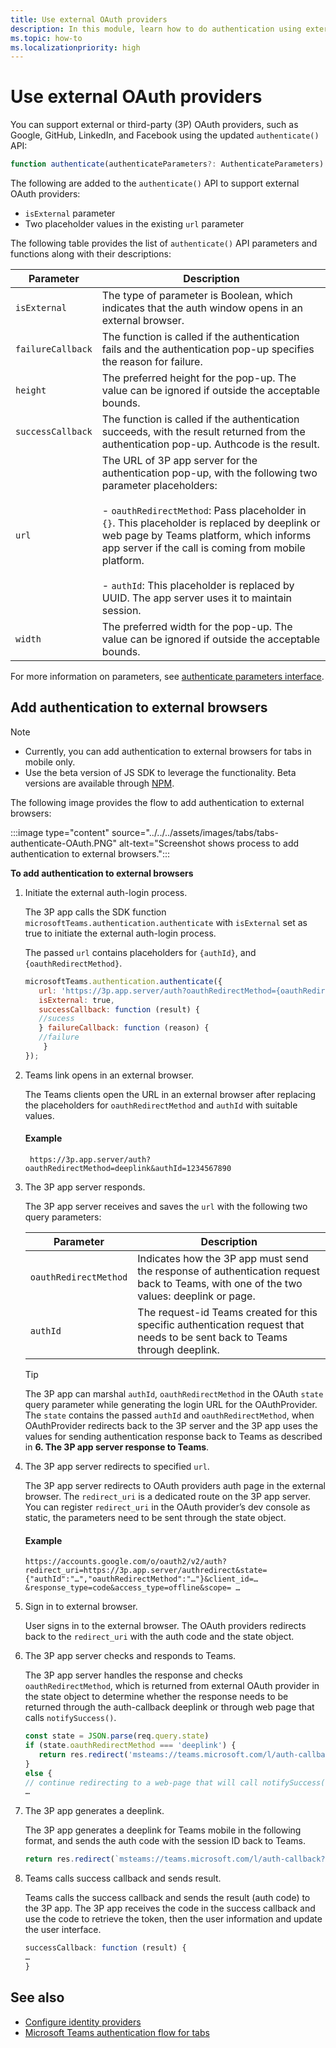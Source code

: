 ```yaml
---
title: Use external OAuth providers  
description: In this module, learn how to do authentication using external OAuth providers and how to add it to external browser 
ms.topic: how-to
ms.localizationpriority: high
---
```


# Use external OAuth providers

You can support external or third-party (3P) OAuth providers, such as Google, GitHub, LinkedIn, and Facebook using the updated `authenticate()` API:

```JavaScript
function authenticate(authenticateParameters?: AuthenticateParameters)
``` 

The following are added to the `authenticate()` API to support external OAuth providers:

* `isExternal` parameter
* Two placeholder values in the existing `url` parameter

The following table provides the list of `authenticate()` API parameters and functions along with their descriptions:

| Parameter| Description|
| --- | --- |
|`isExternal` | The type of parameter is Boolean, which indicates that the auth window opens in an external browser.|
|`failureCallback`| The function is called if the authentication fails and the authentication pop-up specifies the reason for failure.|
|`height` |The preferred height for the pop-up. The value can be ignored if outside the acceptable bounds.|
|`successCallback`| The function is called if the authentication succeeds, with the result returned from the authentication pop-up. Authcode is the result.|
|`url`  <br>|The URL of 3P app server for the authentication pop-up, with the following two parameter placeholders:</br> <br> - `oauthRedirectMethod`: Pass placeholder in `{}`. This placeholder is replaced by deeplink or web page by Teams platform, which informs app server if the call is coming from mobile platform.</br> <br> - `authId`: This placeholder is replaced by UUID. The app server uses it to maintain session.| 
|`width`|The preferred width for the pop-up. The value can be ignored if outside the acceptable bounds.|

For more information on parameters, see [authenticate parameters interface](/javascript/api/@microsoft/teams-js/microsoftteams.authentication.authenticateparameters?view=msteams-client-js-latest&preserve-view=true).

## Add authentication to external browsers

> [!NOTE]
> * Currently, you can add authentication to external browsers for tabs in mobile only. 
> * Use the beta version of JS SDK to leverage the functionality. Beta versions are available through [NPM](https://www.npmjs.com/package/@microsoft/teams-js/v/1.12.0-beta.2).

The following image provides the flow to add authentication to external browsers:

 :::image type="content" source="../../../assets/images/tabs/tabs-authenticate-OAuth.PNG" alt-text="Screenshot shows process to add authentication to external browsers.":::

**To add authentication to external browsers**

1. Initiate the external auth-login process.

   The 3P app calls the SDK function `microsoftTeams.authentication.authenticate` with `isExternal` set as true to initiate the external auth-login process. 

   The passed `url` contains placeholders for `{authId}`, and `{oauthRedirectMethod}`.  


    ```JavaScript
    microsoftTeams.authentication.authenticate({
       url: 'https://3p.app.server/auth?oauthRedirectMethod={oauthRedirectMethod}&authId={authId}',
       isExternal: true,
       successCallback: function (result) {
       //sucess 
       } failureCallback: function (reason) {
       //failure 
        }
    });
    ```

2. Teams link opens in an external browser.

   The Teams clients open the URL in an external browser after replacing the placeholders for `oauthRedirectMethod` and `authId` with suitable values. 

   #### Example

   ```http
    https://3p.app.server/auth?oauthRedirectMethod=deeplink&authId=1234567890 
   ```

3. The 3P app server responds.

   The 3P app server receives and saves the `url` with the following two query parameters:

   | Parameter | Description|
   | --- | --- |
   | `oauthRedirectMethod` |Indicates how the 3P app must send the response of authentication request back to Teams, with one of the two values: deeplink or page.|
   |`authId` | The request-id Teams created for this specific authentication request that needs to be sent back to Teams through deeplink.|

    > [!TIP]
    > The 3P app can marshal `authId`, `oauthRedirectMethod` in the OAuth `state` query parameter while generating the login URL for the OAuthProvider. The `state` contains the passed `authId` and `oauthRedirectMethod`, when OAuthProvider redirects back to the 3P server and the 3P app uses the values for sending authentication response back to Teams as described in **6. The 3P app server response to Teams**. 

4. The 3P app server redirects to specified `url`.

   The 3P app server redirects to OAuth providers auth page in the external browser. The `redirect_uri` is a dedicated route on the 3P app server. You can register `redirect_uri` in the OAuth provider’s dev console as static, the parameters need to be sent through the state object. 

   #### Example

    ```http
    https://accounts.google.com/o/oauth2/v2/auth?redirect_uri=https://3p.app.server/authredirect&state={"authId":"…","oauthRedirectMethod":"…"}&client_id=…    &response_type=code&access_type=offline&scope= … 
    ```

5. Sign in to external browser.

   User signs in to the external browser. The OAuth providers redirects back to the `redirect_uri` with the auth code and the state object.

6. The 3P app server checks and responds to Teams.

   The 3P app server handles the response and checks `oauthRedirectMethod`, which is returned from external OAuth provider in the state object to determine whether the response needs to be returned through the auth-callback deeplink or through web page that calls `notifySuccess()`.

      ```JavaScript
      const state = JSON.parse(req.query.state)
      if (state.oauthRedirectMethod === 'deeplink') {
         return res.redirect('msteams://teams.microsoft.com/l/auth-callback?authId=${state.authId}&code=${req.query.code}')
      }
      else {
      // continue redirecting to a web-page that will call notifySuccess() – usually this method is used in Teams-Web
      …
      ```

7. The 3P app generates a deeplink.

   The 3P app generates a deeplink for Teams mobile in the following format, and sends the auth code with the session ID back to Teams.

   ```JavaScript
   return res.redirect(`msteams://teams.microsoft.com/l/auth-callback?authId=${state.authId}&result=${req.query.code}`)
   ```

 8. Teams calls success callback and sends result.

    Teams calls the success callback and sends the result (auth code) to the 3P app. The 3P app receives the code in the success callback and use the code to retrieve the token, then the user information and update the user interface.

      ```JavaScript
      successCallback: function (result) { 
      … 
      } 
      ```

## See also

* [Configure identity providers](../../../concepts/authentication/configure-identity-provider.md)
* [Microsoft Teams authentication flow for tabs](auth-flow-tab.md)